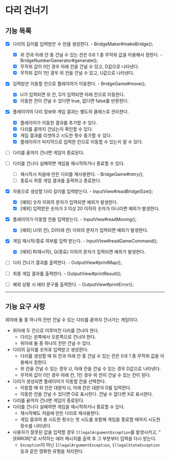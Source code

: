 # 다리 건너기

## 기능 목록
- [x] 다리의 길이를 입력받은 수 만큼 생성한다. - BridgeMaker#makeBridge();
  - [x] 위 칸과 아래 칸 중 건널 수 있는 칸은 0과 1 중 무작위 값을 이용해서 정한다. - BridgeNumberGenerator#generate();
  - [x] 무작위 값이 0인 경우 아래 칸을 건널 수 있고, D값으로 나타낸다.
  - [x] 무작위 값이 1인 경우 위 칸을 건널 수 있고, U값으로 나타낸다.
- [X] 입력받은 이동할 칸으로 플레이어가 이동한다. - BridgeGame#move();
  - [X] U가 입력되면 위 칸, D가 입력되면 아래 칸으로 이동한다.
  - [X] 이동한 칸이 건널 수 있다면 true, 없다면 false를 반환한다.
- [x] 플레이어의 다리 정보와 게임 결과는 별도의 클래스로 관리한다.
  - [x] 플레이어가 이동한 결과를 추가할 수 있다.
  - [x] 다리를 끝까지 건넜는지 확인할 수 있다.
  - [x] 게임 결과를 리셋하고 시도한 횟수 증가할 수 있다.
  - [x] 플레이어가 마지막으로 입력한 칸으로 이동할 수 있는지 알 수 있다.
- [ ] 다리를 끝까지 건너면 게임이 종료된다.
- [ ] 다리를 건너다 실패하면 게임을 재시작하거나 종료할 수 있다.
  - [ ] 재시작시 처음에 만든 다리를 재사용한다. - BridgeGame#retry();
  - [ ] 종료시 최종 게임 결과를 출력하고 종료한다.
- [x] 자동으로 생성할 다리 길이를 입력받는다. - InputView#readBridgeSize();
  - [x] [예외] 숫자 이외의 문자가 입력되면 예외가 발생한다.
  - [x] [예외] 입력받은 숫자가 3 이상 20 이하의 숫자가 아니라면 예외가 발생한다.
- [x] 플레이어가 이동할 칸을 입력받는다. - InputView#readMoving();
  - [x] [예외] U(위 칸), D(아래 칸) 이외의 문자가 입력되면 예외가 발생한다.
- [x] 게임 재시작/종료 여부를 입력 받는다. - InputView#readGameCommand();
  - [x] [예외] R(재시작), Q(종료) 이외의 문자가 입력되면 예외가 발생한다.
- [ ] 다리 건너기 결과를 출력한다. - OutputView#printMap();
- [ ] 최종 게임 결과를 출력한다. - OutputView#printResult();
- [ ] 예외 상황 시 에러 문구를 출력한다. - OutputView#printError();


---
## 기능 요구 사항
위아래 둘 중 하나의 칸만 건널 수 있는 다리를 끝까지 건너가는 게임이다.
- 위아래 두 칸으로 이루어진 다리를 건너야 한다.
    - 다리는 왼쪽에서 오른쪽으로 건너야 한다.
    - 위아래 둘 중 하나의 칸만 건널 수 있다.
- 다리의 길이를 숫자로 입력받고 생성한다.
    - 다리를 생성할 때 위 칸과 아래 칸 중 건널 수 있는 칸은 0과 1 중 무작위 값을 이용해서 정한다.
    - 위 칸을 건널 수 있는 경우 U, 아래 칸을 건널 수 있는 경우 D값으로 나타낸다.
    - 무작위 값이 0인 경우 아래 칸, 1인 경우 위 칸이 건널 수 있는 칸이 된다.
- 다리가 생성되면 플레이어가 이동할 칸을 선택한다.
    - 이동할 때 위 칸은 대문자 U, 아래 칸은 대문자 D를 입력한다.
    - 이동한 칸을 건널 수 있다면 O로 표시한다. 건널 수 없다면 X로 표시한다.
- 다리를 끝까지 건너면 게임이 종료된다.
- 다리를 건너다 실패하면 게임을 재시작하거나 종료할 수 있다.
    - 재시작해도 처음에 만든 다리로 재사용한다.
    - 게임 결과의 총 시도한 횟수는 첫 시도를 포함해 게임을 종료할 때까지 시도한 횟수를 나타낸다.
- 사용자가 잘못된 값을 입력할 경우 `IllegalArgumentException`를 발생시키고, "[ERROR]"로 시작하는 에러 메시지를 출력 후 그 부분부터 입력을 다시 받는다.
    - `Exception`이 아닌 `IllegalArgumentException`, `IllegalStateException` 등과 같은 명확한 유형을 처리한다.